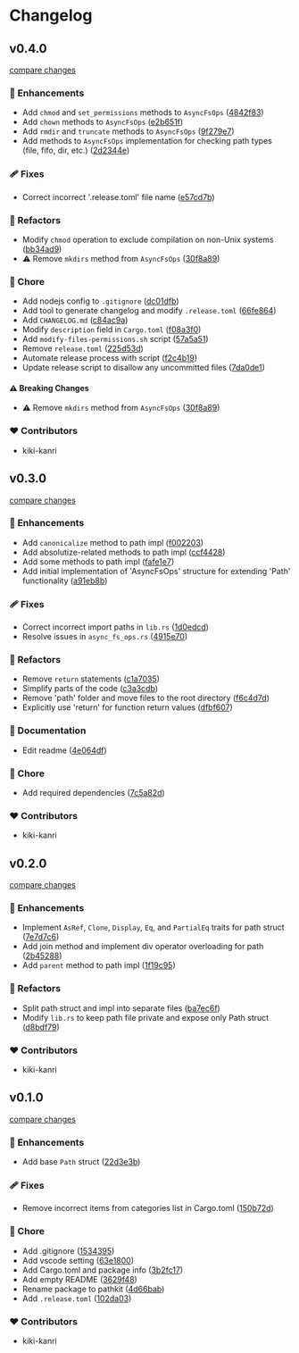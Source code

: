 # Changelog

## v0.4.0

[compare changes](https://github.com/kiki-kanri/rust-pathkit/compare/v0.3.0...v0.4.0)

### 🚀 Enhancements

- Add `chmod` and `set_permissions` methods to `AsyncFsOps` ([4842f83](https://github.com/kiki-kanri/rust-pathkit/commit/4842f83))
- Add `chown` methods to `AsyncFsOps` ([e2b651f](https://github.com/kiki-kanri/rust-pathkit/commit/e2b651f))
- Add `rmdir` and `truncate` methods to `AsyncFsOps` ([9f279e7](https://github.com/kiki-kanri/rust-pathkit/commit/9f279e7))
- Add methods to `AsyncFsOps` implementation for checking path types (file, fifo, dir, etc.) ([2d2344e](https://github.com/kiki-kanri/rust-pathkit/commit/2d2344e))

### 🩹 Fixes

- Correct incorrect '.release.toml' file name ([e57cd7b](https://github.com/kiki-kanri/rust-pathkit/commit/e57cd7b))

### 💅 Refactors

- Modify `chmod` operation to exclude compilation on non-Unix systems ([bb34ad9](https://github.com/kiki-kanri/rust-pathkit/commit/bb34ad9))
- ⚠️ Remove `mkdirs` method from `AsyncFsOps` ([30f8a89](https://github.com/kiki-kanri/rust-pathkit/commit/30f8a89))

### 🏡 Chore

- Add nodejs config to `.gitignore` ([dc01dfb](https://github.com/kiki-kanri/rust-pathkit/commit/dc01dfb))
- Add tool to generate changelog and modify `.release.toml` ([66fe864](https://github.com/kiki-kanri/rust-pathkit/commit/66fe864))
- Add `CHANGELOG.md` ([c84ac9a](https://github.com/kiki-kanri/rust-pathkit/commit/c84ac9a))
- Modify `description` field in `Cargo.toml` ([f08a3f0](https://github.com/kiki-kanri/rust-pathkit/commit/f08a3f0))
- Add `modify-files-permissions.sh` script ([57a5a51](https://github.com/kiki-kanri/rust-pathkit/commit/57a5a51))
- Remove `release.toml` ([225d53d](https://github.com/kiki-kanri/rust-pathkit/commit/225d53d))
- Automate release process with script ([f2c4b19](https://github.com/kiki-kanri/rust-pathkit/commit/f2c4b19))
- Update release script to disallow any uncommitted files ([7da0de1](https://github.com/kiki-kanri/rust-pathkit/commit/7da0de1))

#### ⚠️ Breaking Changes

- ⚠️ Remove `mkdirs` method from `AsyncFsOps` ([30f8a89](https://github.com/kiki-kanri/rust-pathkit/commit/30f8a89))

### ❤️ Contributors

- kiki-kanri

## v0.3.0

[compare changes](https://github.com/kiki-kanri/rust-pathkit/compare/v0.2.0...v0.3.0)

### 🚀 Enhancements

- Add `canonicalize` method to path impl ([f002203](https://github.com/kiki-kanri/rust-pathkit/commit/f002203))
- Add absolutize-related methods to path impl ([ccf4428](https://github.com/kiki-kanri/rust-pathkit/commit/ccf4428))
- Add some methods to path impl ([fafe1e7](https://github.com/kiki-kanri/rust-pathkit/commit/fafe1e7))
- Add initial implementation of 'AsyncFsOps' structure for extending 'Path' functionality ([a91eb8b](https://github.com/kiki-kanri/rust-pathkit/commit/a91eb8b))

### 🩹 Fixes

- Correct incorrect import paths in `lib.rs` ([1d0edcd](https://github.com/kiki-kanri/rust-pathkit/commit/1d0edcd))
- Resolve issues in `async_fs_ops.rs` ([4915e70](https://github.com/kiki-kanri/rust-pathkit/commit/4915e70))

### 💅 Refactors

- Remove `return` statements ([c1a7035](https://github.com/kiki-kanri/rust-pathkit/commit/c1a7035))
- Simplify parts of the code ([c3a3cdb](https://github.com/kiki-kanri/rust-pathkit/commit/c3a3cdb))
- Remove 'path' folder and move files to the root directory ([f6c4d7d](https://github.com/kiki-kanri/rust-pathkit/commit/f6c4d7d))
- Explicitly use 'return' for function return values ([dfbf607](https://github.com/kiki-kanri/rust-pathkit/commit/dfbf607))

### 📖 Documentation

- Edit readme ([4e064df](https://github.com/kiki-kanri/rust-pathkit/commit/4e064df))

### 🏡 Chore

- Add required dependencies ([7c5a82d](https://github.com/kiki-kanri/rust-pathkit/commit/7c5a82d))

### ❤️ Contributors

- kiki-kanri

## v0.2.0

[compare changes](https://github.com/kiki-kanri/rust-pathkit/compare/v0.1.0...v0.2.0)

### 🚀 Enhancements

- Implement `AsRef`, `Clone`, `Display`, `Eq`, and `PartialEq` traits for path struct ([7e7d7c6](https://github.com/kiki-kanri/rust-pathkit/commit/7e7d7c6))
- Add join method and implement div operator overloading for path ([2b45288](https://github.com/kiki-kanri/rust-pathkit/commit/2b45288))
- Add `parent` method to path impl ([1f19c95](https://github.com/kiki-kanri/rust-pathkit/commit/1f19c95))

### 💅 Refactors

- Split path struct and impl into separate files ([ba7ec6f](https://github.com/kiki-kanri/rust-pathkit/commit/ba7ec6f))
- Modify `lib.rs` to keep path file private and expose only Path struct ([d8bdf79](https://github.com/kiki-kanri/rust-pathkit/commit/d8bdf79))

### ❤️ Contributors

- kiki-kanri

## v0.1.0

[compare changes](https://github.com/kiki-kanri/rust-pathkit/compare/fcf92e4...v0.1.0)

### 🚀 Enhancements

- Add base `Path` struct ([22d3e3b](https://github.com/kiki-kanri/rust-pathkit/commit/22d3e3b))

### 🩹 Fixes

- Remove incorrect items from categories list in Cargo.toml ([150b72d](https://github.com/kiki-kanri/rust-pathkit/commit/150b72d))

### 🏡 Chore

- Add .gitignore ([1534395](https://github.com/kiki-kanri/rust-pathkit/commit/1534395))
- Add vscode setting ([63e1800](https://github.com/kiki-kanri/rust-pathkit/commit/63e1800))
- Add Cargo.toml and package info ([3b2fc17](https://github.com/kiki-kanri/rust-pathkit/commit/3b2fc17))
- Add empty README ([3629f48](https://github.com/kiki-kanri/rust-pathkit/commit/3629f48))
- Rename package to pathkit ([4d66bab](https://github.com/kiki-kanri/rust-pathkit/commit/4d66bab))
- Add `.release.toml` ([102da03](https://github.com/kiki-kanri/rust-pathkit/commit/102da03))

### ❤️ Contributors

- kiki-kanri
